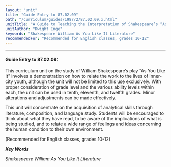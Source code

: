 ```yaml
---
layout: "unit"
title: "Guide Entry to 87.02.09"
path: "/curriculum/guides/1987/2/87.02.09.x.html"
unitTitle: "A Guide to Teaching the Interpretation of Shakespeare’s “As You Like It”"
unitAuthor: "Dwight Inge"
keywords: "Shakespeare William As You Like It Literature"
recommendedFor: "Recommended for English classes, grades 10-12"
---
```

<body>
<hr/>
<h4>
Guide Entry to 87.02.09:
</h4>
This curriculum unit on the study of William Shakespeare’s play “As You Like It” involves a demonstration on how to relate the work to the lives of inner-city youth, although the unit will not be limited to this use exclusively. With proper consideration of grade level and the various ability levels within each, the unit can be used in tenth, eleventh, and twelfth grades. Minor alterations and adjustments can be made effectively.
<p>
This unit will concentrate on the acquisition of analytical skills through literature, composition, and language study. Students will be encouraged to think about what they have read, to be aware of the implications of what is being studied, and to relate a wide range of feelings and ideas concerning the human condition to their own environment.
</p>
<p>
(Recommended for English classes, grades 10-12)
</p>
<p>
<b>
<i>
Key Words
</i>
</b>
<br/>
</p>
<p>
<i>
Shakespeare William As You Like It Literature
</i>
</p>
</body>